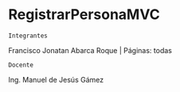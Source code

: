 # RegistrarPersonaMVC
    Integrantes
Francisco Jonatan Abarca Roque     | Páginas: todas

    Docente
Ing. Manuel de Jesús Gámez
